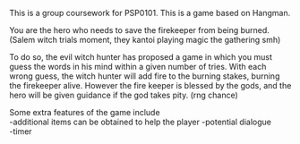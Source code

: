 This is a group coursework for PSP0101. This is a game based on Hangman.

You are the hero who needs to save the firekeeper from being burned. (Salem witch trials moment, they kantoi playing magic the gathering smh)

To do so, the evil witch hunter has proposed a game in which you must guess the words in his mind within a given number of tries. 
With each wrong guess, the witch hunter will add fire to the burning stakes, burning the firekeeper alive.
However the fire keeper is blessed by the gods, and the hero will be given guidance if the god takes pity. (rng chance)

Some extra features of the game include <br>
-additional items can be obtained to help the player <be>
-potential dialogue <br>
-timer 
